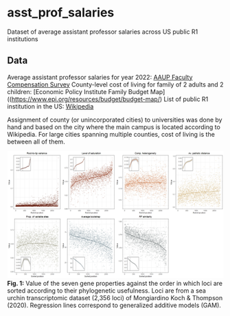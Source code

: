 # asst_prof_salaries
Dataset of average assistant professor salaries across US public R1 institutions

## Data
Average assistant professor salaries for year 2022: [AAUP Faculty Compensation Survey](https://data.aaup.org/ft-faculty-salaries/)
County-level cost of living for family of 2 adults and 2 children: [Economic Policy Institute Family Budget Map]((https://www.epi.org/resources/budget/budget-map/)
List of public R1 institution in the US: [Wikipedia](https://en.wikipedia.org/wiki/List_of_research_universities_in_the_United_States)

Assignment of county (or unincorporated cities) to universities was done by hand and based on the city where the main campus is located according to Wikipedia. For large cities spanning multiple counties, cost of living is the between all of them.

![sorting_example](https://github.com/mongiardino/genesortR/blob/main/images/sorting_example.jpeg)
**Fig. 1:** Value of the seven gene properties against the order in which loci are sorted according to their phylogenetic usefulness. Loci are from a sea urchin transcriptomic dataset (2,356 loci) of Mongiardino Koch & Thompson (2020). Regression lines correspond to generalized additive models (GAM).


